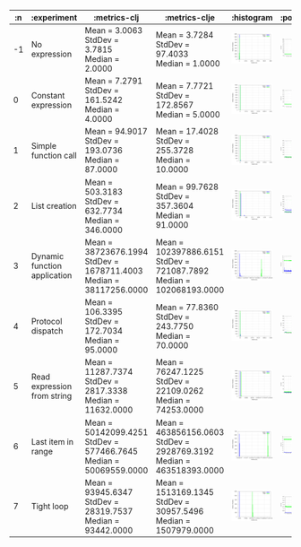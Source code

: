 
| :n |                  :experiment |                                                              :metrics-clj |                                                               :metrics-clje |                               :histogram |                               :points |                               :boxplot |
|----|------------------------------|---------------------------------------------------------------------------|-----------------------------------------------------------------------------|------------------------------------------|---------------------------------------|----------------------------------------|
| -1 |                No expression |                     Mean = 3.0063<br/>StdDev = 3.7815<br/>Median = 2.0000 |                      Mean = 3.7284<br/>StdDev = 97.4033<br/>Median = 1.0000 | ![](graphs/histogram--1-no-overhead.png) | ![](graphs/points--1-no-overhead.png) | ![](graphs/boxplot--1-no-overhead.png) |
|  0 |          Constant expression |                   Mean = 7.2791<br/>StdDev = 161.5242<br/>Median = 4.0000 |                     Mean = 7.7721<br/>StdDev = 172.8567<br/>Median = 5.0000 |  ![](graphs/histogram-0-no-overhead.png) |  ![](graphs/points-0-no-overhead.png) |  ![](graphs/boxplot-0-no-overhead.png) |
|  1 |         Simple function call |                 Mean = 94.9017<br/>StdDev = 193.0736<br/>Median = 87.0000 |                   Mean = 17.4028<br/>StdDev = 255.3728<br/>Median = 10.0000 |  ![](graphs/histogram-1-no-overhead.png) |  ![](graphs/points-1-no-overhead.png) |  ![](graphs/boxplot-1-no-overhead.png) |
|  2 |                List creation |               Mean = 503.3183<br/>StdDev = 632.7734<br/>Median = 346.0000 |                   Mean = 99.7628<br/>StdDev = 357.3604<br/>Median = 91.0000 |  ![](graphs/histogram-2-no-overhead.png) |  ![](graphs/points-2-no-overhead.png) |  ![](graphs/boxplot-2-no-overhead.png) |
|  3 | Dynamic function application | Mean = 38723676.1994<br/>StdDev = 1678711.4003<br/>Median = 38117256.0000 |  Mean = 102397886.6151<br/>StdDev = 721087.7892<br/>Median = 102068193.0000 |  ![](graphs/histogram-3-no-overhead.png) |  ![](graphs/points-3-no-overhead.png) |  ![](graphs/boxplot-3-no-overhead.png) |
|  4 |            Protocol dispatch |                Mean = 106.3395<br/>StdDev = 172.7034<br/>Median = 95.0000 |                   Mean = 77.8360<br/>StdDev = 243.7750<br/>Median = 70.0000 |  ![](graphs/histogram-4-no-overhead.png) |  ![](graphs/points-4-no-overhead.png) |  ![](graphs/boxplot-4-no-overhead.png) |
|  5 |  Read expression from string |          Mean = 11287.7374<br/>StdDev = 2817.3338<br/>Median = 11632.0000 |           Mean = 76247.1225<br/>StdDev = 22109.0262<br/>Median = 74253.0000 |  ![](graphs/histogram-5-no-overhead.png) |  ![](graphs/points-5-no-overhead.png) |  ![](graphs/boxplot-5-no-overhead.png) |
|  6 |           Last item in range |  Mean = 50142099.4251<br/>StdDev = 577466.7645<br/>Median = 50069559.0000 | Mean = 463856156.0603<br/>StdDev = 2928769.3192<br/>Median = 463518393.0000 |  ![](graphs/histogram-6-no-overhead.png) |  ![](graphs/points-6-no-overhead.png) |  ![](graphs/boxplot-6-no-overhead.png) |
|  7 |                   Tight loop |         Mean = 93945.6347<br/>StdDev = 28319.7537<br/>Median = 93442.0000 |       Mean = 1513169.1345<br/>StdDev = 30957.5496<br/>Median = 1507979.0000 |  ![](graphs/histogram-7-no-overhead.png) |  ![](graphs/points-7-no-overhead.png) |  ![](graphs/boxplot-7-no-overhead.png) |
